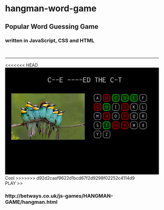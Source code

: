 # hangman-word-game

<h2>Popular Word Guessing Game</h2>
<h3>written in <strong>JavaScript, CSS and HTML</strong> <br/>
</h3>
<br>
<hr>
<<<<<<< HEAD

<img src="img/screen1.png">
Cool
>>>>>>> d92d2caaf9622d1bcd67f2d9298f02252c4114d9
<br> PLAY >> <h3>http://betways.co.uk/js-games/HANGMAN-GAME/hangman.html</h3>
